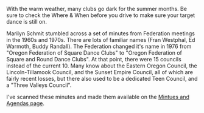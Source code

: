 With the warm weather, many clubs go dark for the summer months.  Be sure to check the Where & When before you drive to make sure your target dance is still on.

Marilyn Schmit stumbled across a set of minutes from Federation meetings in the 1960s and 1970s.  There are lots of familiar names (Fran Westphal, Ed Warmoth, Buddy Randall).  The Federation changed it's name in 1976 from "Oregon Federation of Square Dance Clubs" to "Oregon Federation of Square and Round Dance Clubs".  At that point, there were 15 councils instead of the current 10.  Many know about the Eastern Oregon Council, the Lincoln-Tillamook Council, and the Sunset Empire Council, all of which are fairly recent losses, but there also used to be a dedicated Teen Council, and a "Three Valleys Council".

I've scanned these minutes and made them available on the
[Mintues and Agendas page](http://squaredance.gen.or.us/Minutes/).